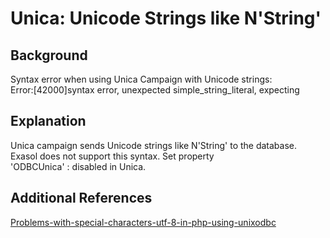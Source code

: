 # Unica: Unicode Strings like N'String' 
## Background

Syntax error when using Unica Campaign with Unicode strings:  
Error:[42000]syntax error, unexpected simple_string_literal, expecting

## Explanation

Unica campaign sends Unicode strings like N'String' to the database. Exasol does not support this syntax. Set property  
'ODBCUnica' : disabled in Unica.

## Additional References

[Problems-with-special-characters-utf-8-in-php-using-unixodbc](https://community.exasol.com/t5/connect-with-exasol/problems-with-special-characters-utf-8-in-php-using-unixodbc/ta-p/1049) 

